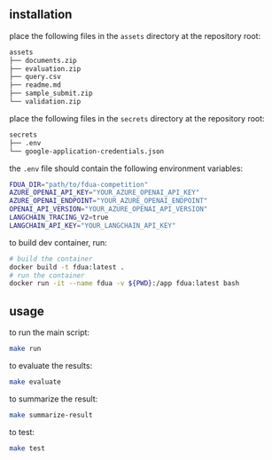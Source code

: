 
## installation

place the following files in the `assets` directory at the repository root:

```bash
assets
├── documents.zip
├── evaluation.zip
├── query.csv
├── readme.md
├── sample_submit.zip
└── validation.zip
```

place the following files in the `secrets` directory at the repository root:

```bash
secrets
├── .env
└── google-application-credentials.json
```

the `.env` file should contain the following environment variables:
```bash
FDUA_DIR="path/to/fdua-competition"
AZURE_OPENAI_API_KEY="YOUR_AZURE_OPENAI_API_KEY"
AZURE_OPENAI_ENDPOINT="YOUR_AZURE_OPENAI_ENDPOINT"
OPENAI_API_VERSION="YOUR_AZURE_OPENAI_API_VERSION"
LANGCHAIN_TRACING_V2=true
LANGCHAIN_API_KEY="YOUR_LANGCHAIN_API_KEY"
```

to build dev container, run:
```bash
# build the container
docker build -t fdua:latest .
# run the container
docker run -it --name fdua -v ${PWD}:/app fdua:latest bash
```

## usage
to run the main script:
```bash
make run
```

to evaluate the results:
```bash
make evaluate
```

to summarize the result:
```bash
make summarize-result
```

to test:
```bash
make test
```